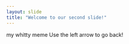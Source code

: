 ```yaml
---
layout: slide
title: "Welcome to our second slide!"
---
```

my whitty meme
Use the left arrow to go back!
